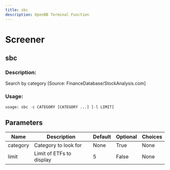 ```yaml
---
title: sbc
description: OpenBB Terminal Function
---
```


# Screener

## sbc

### Description: 

Search by category [Source: FinanceDatabase/StockAnalysis.com]

### Usage: 
```python
usage: sbc -c CATEGORY [CATEGORY ...] [-l LIMIT]
```

## Parameters

| Name | Description | Default | Optional | Choices |
| ---- | ----------- | ------- | -------- | ------- |
| category | Category to look for | None | True | None |
| limit | Limit of ETFs to display | 5 | False | None |


